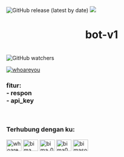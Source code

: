 <img alt="GitHub release (latest by date)" src="https://img.shields.io/github/downloads/bimasena321/bot-v1/bot-v1_v0.0.1-beta/total">
<img src="https://media.wired.com/photos/5b6df22751297c21002b4536/125:94/w_2375,h_1786,c_limit/HackerBot.jpg">
<br>
<h1 align="center">bot-v1</h1>
<br>
<img alt="GitHub watchers" src="https://img.shields.io/github/watchers/bimasena321/bot-v1?label=dilihat&style=social">
<p align="left"> <a href="https://twitter.com/whoareyou" target="blank"><img src="https://img.shields.io/twitter/follow/whoareyou?logo=twitter&style=for-the-badge" alt="whoareyou" /></a> </p>
<h3 align="left">fitur:
<br>
- respon
<br>  
- api_key
</h3
<br>
<br>
<h3 align="left">Terhubung dengan ku:</h3>
<p align="left">
<a href="https://twitter.com/whoareyou" target="blank"><img align="center" src="https://raw.githubusercontent.com/rahuldkjain/github-profile-readme-generator/master/src/images/icons/Social/twitter.svg" alt="whoareyou" height="30" width="40" /></a>
<a href="https://fb.com/bima sena wihartono putra" target="blank"><img align="center" src="https://raw.githubusercontent.com/rahuldkjain/github-profile-readme-generator/master/src/images/icons/Social/facebook.svg" alt="bima sena wihartono putra" height="30" width="40" /></a>
<a href="https://instagram.com/bima_020" target="blank"><img align="center" src="https://raw.githubusercontent.com/rahuldkjain/github-profile-readme-generator/master/src/images/icons/Social/instagram.svg" alt="bima_020" height="30" width="40" /></a>
<a href="https://www.youtube.com/c/bima020" target="blank"><img align="center" src="https://raw.githubusercontent.com/rahuldkjain/github-profile-readme-generator/master/src/images/icons/Social/youtube.svg" alt="bima020" height="30" width="40" /></a>
<a href="https://www.hackerrank.com/bimasopan13" target="blank"><img align="center" src="https://raw.githubusercontent.com/rahuldkjain/github-profile-readme-generator/master/src/images/icons/Social/hackerrank.svg" alt="bimasopan13" height="30" width="40" /></a>
</p>
